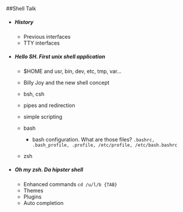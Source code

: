 ##Shell Talk

- ##### History
	- Previous interfaces
	- TTY interfaces
	
- ##### Hello SH. First unix shell application
	- $HOME and usr, bin, dev, etc, tmp, var...
	- Billy Joy and the new shell concept
	- bsh, csh
	- pipes and redirection
	- simple scripting
	- bash
		- bash configuration. What are those files? 
		```.bashrc, .bash_profile, .profile, /etc/profile, /etc/bash.bashrc```
		 
	- zsh

- ##### Oh my zsh. Da hipster shell
	- Enhanced commands `cd /u/l/b {TAB}`
	- Themes
	- Plugins
	- Auto completion